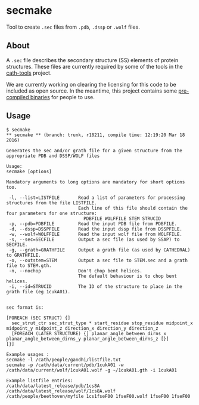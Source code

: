 # secmake

Tool to create `.sec` files from `.pdb`, `.dssp` or `.wolf` files.

## About

A `.sec` file describes the secondary structure (SS) elements of protein structures. These files are currently required by some of the tools in the [cath-tools](http://www.github.com/UCLOrengoGroup/cath-tools) project.

We are currently working on clearing the licensing for this code to be included as open source. In the meantime, this project contains some [pre-compiled binaries](binaries/) for people to use.

## Usage 

```
$ secmake 
** secmake ** (branch: trunk, r18211, compile time: 12:19:20 Mar 18 2016)

Generates the sec and/or grath file for a given structure from the appropriate PDB and DSSP/WOLF files

Usage:
secmake [options]

Mandatory arguments to long options are mandatory for short options too.

 -l, --list=LISTFILE       Read a list of parameters for processing structures from the file LISTFILE.
                           Each line of this file should contain the four parameters for one structure:
                             PDBFILE WOLFFILE STEM STRUCID
 -p, --pdb=PDBFILE         Read the input PDB file from PDBFILE.
 -d, --dssp=DSSPFILE       Read the input dssp file from DSSPFILE.
 -w, --wolf=WOLFFILE       Read the input wolf file from WOLFFILE.
 -s, --sec=SECFILE         Output a sec file (as used by SSAP) to SECFILE.
 -g, --grath=GRATHFILE     Output a grath file (as used by CATHEDRAL) to GRATHFILE.
 -o, --outstem=STEM        Output a sec file to STEM.sec and a grath file to STEM.gth.
 -n, --nochop              Don't chop bent helices.
                           The default behaviour is to chop bent helices.
 -i, --id=STRUCID          The ID of the structure to place in the grath file (eg 1cukA01).


sec format is:

[FOREACH (SEC STRUCT) {]
  sec_strut_ctr sec_strut_type * start_residue stop_residue midpoint_x midpoint_y midpoint_z direction_x direction_y direction_z
  [FOREACH (LATER STRUCTURE) {] planar_angle_between_dirns_x planar_angle_between_dirns_y planar_angle_between_dirns_z [}]
[}]

Example usages :
secmake -l /cath/people/gandhi/listfile.txt
secmake -p /cath/data/current/pdb/1cukA01 -w /cath/data/current/wolf/1cukA01.wolf -g ~/1cukA01.gth -i 1cukA01

Example listfile entries:
/cath/data/latest_release/pdb/1cs8A /cath/data/latest_release/wolf/1cs8A.wolf /cath/people/beethoven/myfile 1cs1fseF00 1fseF00.wolf 1fseF00 1fseF00
```
